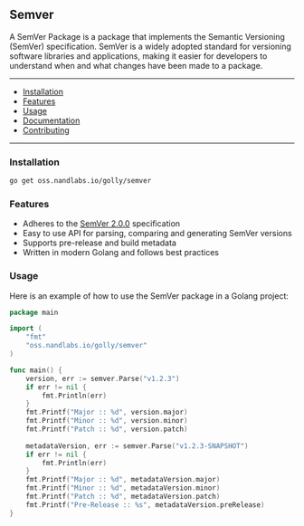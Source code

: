 ## Semver

A SemVer Package is a package that implements the Semantic Versioning (SemVer) specification. SemVer is a widely adopted standard for versioning software libraries and applications, making it easier for developers to understand when and what changes have been made to a package.

---

- [Installation](#installation)
- [Features](#features)
- [Usage](#usage)
- [Documentation](#documentation)
- [Contributing](#contributing)

---

### Installation

```bash
go get oss.nandlabs.io/golly/semver
```

### Features

* Adheres to the [SemVer 2.0.0](https://semver.org/spec/v2.0.0.html) specification
* Easy to use API for parsing, comparing and generating SemVer versions
* Supports pre-release and build metadata
* Written in modern Golang and follows best practices

### Usage

Here is an example of how to use the SemVer package in a Golang project:

```go
package main

import (
	"fmt"
	"oss.nandlabs.io/golly/semver"
)

func main() {
	version, err := semver.Parse("v1.2.3")
	if err != nil {
		fmt.Println(err)
	}
	fmt.Printf("Major :: %d", version.major)
	fmt.Printf("Minor :: %d", version.minor)
	fmt.Printf("Patch :: %d", version.patch)
	
	metadataVersion, err := semver.Parse("v1.2.3-SNAPSHOT")
	if err != nil {
		fmt.Println(err)
    }
	fmt.Printf("Major :: %d", metadataVersion.major)
	fmt.Printf("Minor :: %d", metadataVersion.minor)
	fmt.Printf("Patch :: %d", metadataVersion.patch)
	fmt.Printf("Pre-Release :: %s", metadataVersion.preRelease)
}
```


